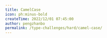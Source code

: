 ```yaml
---
title: CamelCase
icon: ph:minus-bold
createTime: 2022/12/01 07:45:00
author: pengzhanbo
permalink: /type-challenges/hard/camel-case/
---
```

